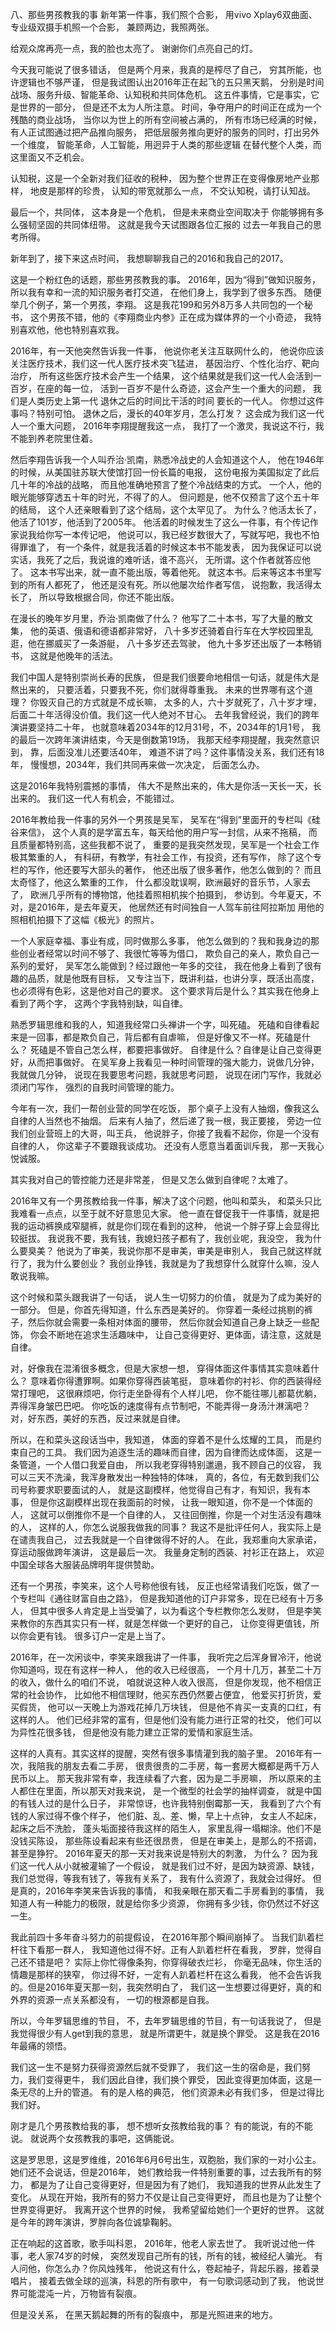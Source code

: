 八、那些男孩教我的事
新年第一件事，我们照个合影，
用vivo  Xplay6双曲面、专业级双摄手机照一个合影，
兼顾两边，我照两张。

给观众席再亮一点，我的脸也太亮了。
谢谢你们点亮自己的灯。

今天我可能说了很多错话，
但是两个月来，我真的是榨尽了自己，
穷其所能，也许逻辑也不够严谨，
但是我试图认出2016年正在起飞的五只黑天鹅，
分别是时间战场、服务升级、智能革命、认知税和共同体危机。
这五件事情，它是事实，它是世界的一部分，
但是还不太为人所注意。
时间，争夺用户的时间正在成为一个残酷的商业战场，
当你以为世上的所有空间被占满的，
所有市场已经满的时候，有人正试图通过把产品推向服务，
把低层服务推向更好的服务的同时，打出另外一个维度，
智能革命，人工智能，用迥异于人类的那些逻辑
在替代整个人类，而这里面又不乏机会。

认知税，这是一个全新对我们征收的税种，
因为整个世界正在变得像房地产业那样，
地皮是那样的珍贵，
认知的带宽就那么一点，
不交认知税，请打认知战。

最后一个，共同体，
这本身是一个危机，
但是未来商业空间取决于
你能够拥有多么强韧坚固的共同体纽带。
这就是我今天试图跟各位汇报的
过去一年我自己的思考所得。

新年到了，接下来这点时间，
我想聊聊我自己的2016和我自己的2017。

这是一个粉红色的话题，那些男孩教我的事。
2016年，因为“得到”做知识服务，
所以我有幸和一流的知识服务者打交道，
在他们身上，我学到了很多东西。
随便举几个例子，第一个男孩，李翔。
这是我花199和另外8万多人共同包的一个秘书，
这个男孩不错，他的《李翔商业内参》正在成为媒体界的一个小奇迹，
我特别喜欢他，他也特别喜欢我。

2016年，有一天他突然告诉我一件事，
他说你老关注互联网什么的，
他说你应该关注医疗技术，我们这一代人医疗技术突飞猛进，
基因治疗、个性化治疗、靶向治疗，
所有这些医疗技术会产生一个结果，
这个结果就是我们这一代人会活到一百岁，在座的每一位，
活到一百岁不是什么奇迹，这会产生一个重大的问题，
我们是人类历史上第一代
退休之后的时间比干活的时间
要长的一代人。
你想过这件事吗？特别可怕。
退休之后，漫长的40年岁月，怎么打发？
这会成为我们这一代人一个重大问题，
2016年李翔提醒我这一点，
我打了一个激灵，我说这不行，我不能到养老院里住着。

然后李翔告诉我一个人叫乔治·凯南，熟悉冷战史的人会知道这个人，
他在1946年的时候，从美国驻苏联大使馆打回一份长篇的电报，
这份电报为美国拟定了此后几十年的冷战的战略，
而且他准确地预言了整个冷战结束的方式。
一个人，他的眼光能够穿透五十年的时光，不得了的人。
但问题是，他不仅预言了这个五十年的结局，
这个人还亲眼看到了这个结局，这个太罕见了。
为什么？他活太长了，
他活了101岁，他活到了2005年。
他活着的时候发生了这么一件事，有个传记作家说我给你写一本传记吧，
他说可以，我已经岁数很大了，写就写吧，我也不怕得罪谁了，
有一个条件，就是我活着的时候这本书不能发表，
因为我保证可以说实话，我死了之后，我说谁的难听话，谁不高兴，
无所谓。这个作者就答应他了。
这本书写出来，就一直不能出版，等着他死。
就这本书。后来等这本书里写到的所有人都死了，
他还是没有死。所以他屡次给作者写信，
说抱歉，我活得太长了，
所以导致根据合同，你还不能出版。

在漫长的晚年岁月里，乔治·凯南做了什么？
他写了二十本书，写了大量的散文集，
他的英语、俄语和德语都非常好，
八十多岁还骑着自行车在大学校园里乱逛，他在挪威买了一条游艇，
八十多岁还去驾驶，
他九十多岁还出版了一本畅销书，
这就是他晚年的活法。

我们中国人是特别崇尚长寿的民族，
但是我们很要命地相信一句话，就是伟大是熬出来的，
只要活着，只要我不死，你们就得尊重我。
未来的世界哪有这个道理？
你毁灭自己的方式就是不成长嘛，
太多的人，六十岁就死了，八十岁才埋，
后面二十年活得没价值。我们这一代人绝对不甘心。
去年我曾经说，我们的跨年演讲要坚持二十年，
也就意味着2034年的12月31号，不，2034年的1月1号，
我的最后一次跨年演讲结束，今天是倒数第19场，
我那天经李翔提醒，我突然意识到，
靠，后面没准儿还要活40年，
难道不讲了吗？这件事情没关系，我们还有18年，
慢慢想，2034年，我们共同再来做一次决定，
后面怎么办。

这是2016年我特别震撼的事情，
伟大不是熬出来的，伟大是你活一天长一天，长出来的。
我们这一代人有机会，不能错过。

2016年教给我一件事的另外一个男孩是吴军，
吴军在“得到”里面开的专栏叫《硅谷来信》，
这个人真的是学富五车，每天给他的用户写一封信，从来不拖稿，
而且质量都特别高，这些我都不说了，
重要的是我突然发现，吴军是一个社会工作极其繁重的人，
有科研，有教学，有社会工作，有投资，还有写作，
除了这个专栏的写作，他还要写大部头的著作，
他还出版了很多著作，他怎么做到的？
而且太奇怪了，他这么繁重的工作，
什么都没耽误啊，欧洲最好的音乐节，人家去了，
欧洲几乎所有的博物馆，他挂着照相机挨个拍摄到，
参访到。今年夏天，不对，是2016年，是去年夏天，
他居然还有时间独自一人驾车前往阿拉斯加
用他的照相机拍摄下了这幅《极光》的照片。

一个人家庭幸福、事业有成，同时做那么多事，
他怎么做到的？我和我身边的那些创业者经常以时间不够了、我很忙等等为借口，
欺负自己的亲人，欺负自己一系列的爱好，
吴军怎么能做到？经过跟他一年多的交往，
我在他身上看到了很有趣的品质，就是他既有目标，
又专注当下，既讲利益，也讲分享，既活出高度，
也必须得有色彩，这是他对自己的要求。
这个要求背后是什么？其实我在他身上看到了两个字，
这两个字我特别缺，叫自律。

熟悉罗辑思维和我的人，知道我经常口头禅讲一个字，叫死磕。
死磕和自律看起来是一回事，都是欺负自己，背后都有自虐嘛，
但是好像又不一样。死磕是什么？
死磕是不管自己怎么样，都要把事做好。
自律是什么？自律是让自己变得更好，从而把事做好。
在吴军身上我看见一种时间管理的强大能力，说做几分钟，我就做几分钟，
说现在我要思考问题，我就思考问题，
说现在闭门写作，我就必须闭门写作，
强烈的自我时间管理的能力。

今年有一次，我们一帮创业营的同学在吃饭，
那个桌子上没有人抽烟，像我这么自律的人当然也不抽烟。
后来有人抽了，然后递了我一根，我正要接，
旁边一位我们创业营班上的大哥，叫王兵，
他说胖子，你接了我看不起你，你是一个没有自律的人，
你这辈子不要跟我谈成功。
还没有人愿意当着面训斥我，
那一天我心悦诚服。

其实我对自己的管控能力还是非常差，
但是又怎么做到自律呢？太难了。

2016年又有一个男孩教给我一件事，解决了这个问题，他叫和菜头，
和菜头只比我难看一点点，以至于就不好意思见大家。
他一直在督促我干一件事情，就是把我的运动裤换成窄腿裤，就是你们现在看到的这种，
他说一个胖子穿上会显得比较挺拔。
我说我不要，我有钱，我媳妇孩子都有了，我创业呢，我没空，
我为什么要臭美？
他说为了审美，我说你那不是审美，审美是审别人，
我自己就这样就行了，我为什么要创业？
我创业挣钱，我就是为了我想穿什么就穿什么嘛，没人敢说我嘛。

这个时候和菜头跟我讲了一句话，
说人生一切努力的价值，
就是为了成为美好的一部分。
但是，你首先得知道，什么东西是美好的。
你穿着一条经过挑剔的裤子，然后你就会需要一条相对体面的腰带，
然后你就会知道自己身上缺乏一些配饰，
你会不断地在追求生活趣味中，
让自己变得更好、更体面，请注意，这就是自律。

对，好像我在混淆很多概念，但是大家想一想，
穿得体面这件事情其实意味着什么？
意味着你得遭罪啊。如果你穿得西装笔挺，
意味着你的衬衫、你的西装得经常打理吧，
这很麻烦吧，你行走坐卧得有个人样儿吧，
你不能往哪儿都葛优躺，弄得浑身皱巴巴吧。
你吃饭的速度得有点节制吧，不能弄得一身汤汁淋漓吧？
对，好东西，美好的东西，反过来就是自律。

所以，在和菜头这段话当中，我知道，
体面的穿着不是什么炫耀的工具，
而是约束自己的工具。
我们因为追逐生活的趣味而自律，因为自律而达成体面，
这是一条管道，一个人借口我爱自由，
所以我老穿得特别邋遢，我不顾自己的仪容，
我可以三天不洗澡，我浑身散发出一种独特的体味，
真的，各位，有无数到我们公司号称要求职要面试的人，
就是这副模样，他觉得自己有才，有知识，我有本事，
但是你这副模样出现在我面前的时候，
让我一眼知道，你不是一个体面的人，
这就可以倒推你不是一个自律的人，
又往回倒推，你是一个对生活没有趣味的人，
这样的人，你怎么说服我做我的同事？
我这不是批评任何人，我实际上是在谴责我自己，
过去我就是一个自律做得不好的人。
在此，我郑重向大家承诺，穿运动服做跨年演讲，
这是最后一次。
我量身定制的西装、衬衫正在路上，
欢迎中国全球各大服装品牌明年提供赞助。

还有一个男孩，李笑来，这个人号称他很有钱，
反正也经常请我们吃饭，做了一个专栏叫《通往财富自由之路》，
但是我知道他的订户非常多，现在已经有十万多人，
但其中很多人肯定是上当受骗了，以为看这个专栏教你怎么发财，
但是李笑来教你的东西其实只有一样，就是怎样做一个更好的自己，
让你变得更值钱，所以你会更有钱。
很多订户一定是上当了。

2016年，在一次闲谈中，李笑来跟我讲了一件事，
我听完之后浑身冒冷汗，他说你知道吗，现在有这样一种人，
他的收入已经很高，
一个月十几万，甚至二十万的收入，做什么的咱们不说，
咱就说这种人收入很高，
但是你发现，他不相信正常的社会协作，
比如他不相信理财，他买东西仍然要占便宜，
他爱买打折货，爱买假货，
他可以一天晚上为游戏花掉几万块钱，
但是他不肯买一支真的口红，有这样的人。
他们已经非常的富有，但是他们没有能力进行正常的社交，
他们可以为异性花很多钱，
但是他没有能力建立正常的爱情和家庭生活。

这样的人真有。其实这样的提醒，突然有很多事情灌到我的脑子里。
2016年有一次，我陪我的朋友去看二手房，
很贵很贵的二手房，每一套房大概都是两千万人民币以上。
那天我非常有幸，我连续看了六套，因为是二手房嘛，
所以原来的主人都住在里面，所以那天对我来说，
是一个微型的社会学的抽样调查，
就是中国的有钱人过的是什么日子，
非常惊讶，也许我特别倒霉那一天，
我看到了六个有钱的人家过得不像个样子，
他们脏、乱、差、懒，早上十点钟，
女主人不起床，起床之后不洗脸，
蓬头垢面接待我这样的陌生人，
家里乱得一塌糊涂。他们不是没钱买陈设，
那些陈设看起来有些还很昂贵，
但是在审美上，是那么的不搭调，甚至是狰狞。
2016年夏天的那一天对我来说是特别大的刺激，
为什么？
因为我们这一代人从小就被灌输了一个假设，
就是我们过不好，是因为缺资源、缺钱，
我们总觉得，等我有钱了，等我有关系了，
我有什么资源了，我就会过得好。
但是真的，2016年李笑来告诉我的事情，
和我亲眼在那天看二手房看到的事情，
我知道人有一种能力的极限，就是给你多少资源，
你拥有多少钱，你仍然过不好这一生。

我此前四十多年奋斗努力的前提假设，
在2016年那个瞬间崩掉了。
当我们趴着栏杆往下看那一群人，
我知道他过得不好。正有人趴着栏杆在看我，
罗胖，觉得自己还不错是吧？
实际上你忙得像条狗，你穿得破衣烂衫，
你毫无品味，你生活的情趣是那样的狭窄，
你过得不好，一定有人趴着栏杆在这么看我，
他不会告诉我的。但是2016年夏天那一刻，我突然明白了，
我们这一生想要过得更好，真的和外界的资源一点关系都没有，
一切的根源都是自我。

所以，今年罗辑思维的节目，
不，去年罗辑思维的节目，有一句话我说了，
但是我觉得很少有人get到我的意思，
就是所谓更牛，就是换个罪受。
这是我在2016年最痛的领悟。

我们这一生不是努力获得资源然后就不受罪了，
我们这一生的宿命是，我们努力，我们变得更牛，
我们因此自律，我们换个罪受，
因此变得更加体面，这是一条无尽的上升的管道。
有的是人格的典范，
他们资源未必有我们多，
但是过得比我们好。

刚才是几个男孩教给我的事，
想不想听女孩教给我的事？
有的能说，有的不能说。
就说两个女孩教我的事吧，这俩能说。

这是罗思思，这是罗维维，2016年6月6号出生，双胞胎，我们家的一对小公主。
她们还不会说话，但是2016年，
她们教给我一件特别重要的事，过去我所有的努力，
都是为了让自己变得更好，但是因为有了她们，
我知道我的世界从此发生了变化。
从现在开始，我所有的努力不仅是让自己变得更好，
而且也是为了让整个世界变得更好。
我离开这个世界的时候，
我希望留给她们一个更好的世界。
这就是今年的跨年演讲，罗胖向各位诚挚鞠躬。

正在响起的这首歌，歌手叫科恩，
2016年，他老人家去世了。
我听说过他一件事，老人家74岁的时候，
突然发现自己所有的钱，所有的钱，被经纪人骗光。
有人问他，你怎么办？你风烛残年，
他说这有什么，卷起袖子，背起乐器，接着录唱片，
接着去做全球的巡演，科恩的所有歌中，
有一句歌词感动到了我，
他说世界可能混沌一片，万物皆有裂痕。

但是没关系，
在黑天鹅起舞的所有的裂痕中，
那是光照进来的地方。